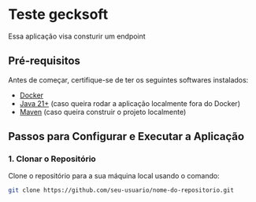 # Teste gecksoft

Essa aplicação visa consturir um endpoint

## Pré-requisitos

Antes de começar, certifique-se de ter os seguintes softwares instalados:

- [Docker](https://www.docker.com/get-started)
- [Java 21+](https://adoptium.net/) (caso queira rodar a aplicação localmente fora do Docker)
- [Maven](https://maven.apache.org/install.html) (caso queira construir o projeto localmente)

## Passos para Configurar e Executar a Aplicação

### 1. Clonar o Repositório

Clone o repositório para a sua máquina local usando o comando:

```bash
git clone https://github.com/seu-usuario/nome-do-repositorio.git